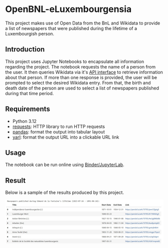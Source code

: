 # OpenBNL-eLuxembourgensia
This project makes use of Open Data from the BnL and Wikidata to provide a list of newspapers that were published during the lifetime of a Luxembourgish person.
## Introduction
This project uses Jupyter Notebooks to encapsulate all information regarding the project.
The notebook requests the name of a person from the user.  It then queries Wikidata via it's [API interface](https://commons.wikimedia.org/w/api.php?action=help&modules=main) to retrieve information about that person. If more than one response is provided, the user will be prompted to select the desired Wikidata entry.  From that, the birth and death date of the person are used to select a list of newspapers published during that time period.
## Requirements
* Python 3.12
* [requests](https://pypi.org/project/requests/): HTTP library to run HTTP requests
* [pandas](https://pandas.pydata.org/): format the output into tabular layout
* [yarl](https://pypi.org/project/yarl/): format the output URL into a clickable URL link
## Usage
The notebook can be run online using [Binder/JupyterLab](https://mybinder.org/v2/gh/natliblux/OpenBNL-eLuxembourgensia/e5ffbca61e907cd5472ccb1d71fda6142d50bb3f?urlpath=lab%2Ftree%2Fsrc%2FQuerying%20eLuxembourgensia.ipynb).
## Result
Below is a sample of the results produced by this project.

![Sample results](Sample%20results.jpg)
